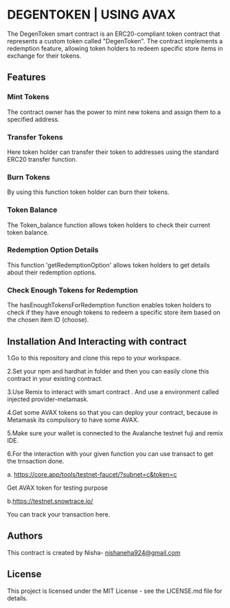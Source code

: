 # DEGENTOKEN | USING AVAX
The DegenToken smart contract is an ERC20-compliant token contract that represents a custom token called "DegenToken".
The contract implements a redemption feature, allowing token holders to redeem specific store items in exchange for their tokens.
## Features
### Mint Tokens
The contract owner has the power to mint new tokens and assign them to a specified address. 
### Transfer Tokens
Here token holder can transfer their token to addresses using the standard ERC20 transfer function.
### Burn Tokens
By using this function token holder can burn their tokens.
### Token Balance
The Token_balance function allows token holders to check their current token balance.
### Redemption Option Details
This function 'getRedemptionOption' allows token holders to get details about their redemption options. 
### Check Enough Tokens for Redemption
The hasEnoughTokensForRedemption function enables token holders to check if they have enough tokens to redeem a specific store item based on the chosen item ID (choose). 
## Installation And Interacting with contract

1.Go to this repository and clone this repo to your workspace.

2.Set your npm and hardhat in folder and then you can easily clone this contract in your existing contract.

3.Use Remix to interact with smart contract . And use a environment called injected provider-metamask.

4.Get some AVAX tokens so that you can deploy your contract, because in Metamask its compulsory to have some AVAX.

5.Make sure your wallet is connected to the Avalanche testnet fuji and remix IDE.

6.For the interaction with your given function you can use transact to get the trnsaction done.

a. https://core.app/tools/testnet-faucet/?subnet=c&token=c

Get AVAX token for testing purpose

b.https://testnet.snowtrace.io/

You can track your transaction here.




## Authors
This contract is created by Nisha- nishaneha924@gmail.com
## License
This project is licensed under the MIT License - see the LICENSE.md file for details.

